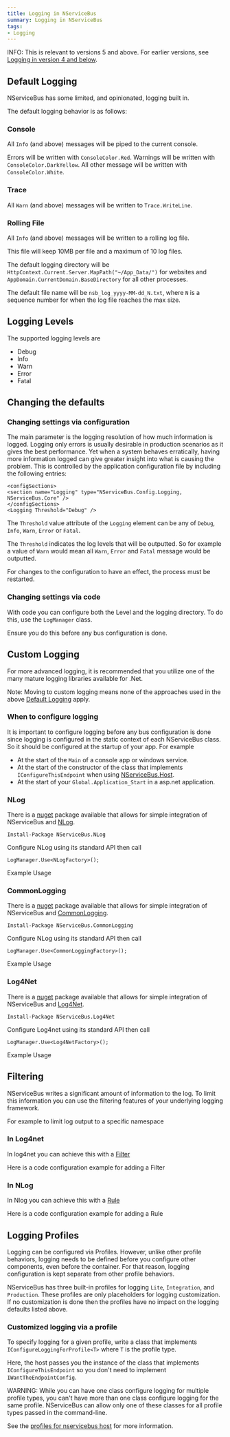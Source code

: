 ```yaml
---
title: Logging in NServiceBus
summary: Logging in NServiceBus
tags: 
- Logging
---
```


INFO: This is relevant to versions 5 and above. For earlier versions, see [Logging in version 4 and below](logging-in-nservicebus4-and-below.md).

## Default Logging

NServiceBus has some limited, and opinionated, logging built in.

The default logging behavior is as follows:

### Console

All `Info` (and above) messages will be piped to the current console.

Errors will be written with `ConsoleColor.Red`. Warnings will be written with `ConsoleColor.DarkYellow`. All other message will be written with `ConsoleColor.White`. 

### Trace

All `Warn` (and above) messages will be written to `Trace.WriteLine`.
 
### Rolling File 

All `Info` (and above) messages will be written to a rolling log file.

This file will keep 10MB per file and a maximum of 10 log files.

The default logging directory will be `HttpContext.Current.Server.MapPath("~/App_Data/")` for websites and `AppDomain.CurrentDomain.BaseDirectory` for all other processes.

The default file name will be `nsb_log_yyyy-MM-dd_N.txt`, where `N` is a sequence number for when the log file reaches the max size.

## Logging Levels

The supported logging levels are

 * Debug
 * Info
 * Warn
 * Error
 * Fatal

## Changing the defaults

### Changing settings via configuration

The main parameter is the logging resolution of how much information is logged. Logging only errors is usually desirable in production scenarios as it gives the best performance. Yet when a system behaves erratically, having more information logged can give greater insight into what is causing the problem. This is controlled by the application configuration file by including the following entries:

```
<configSections>
<section name="Logging" type="NServiceBus.Config.Logging, NServiceBus.Core" />
</configSections>
<Logging Threshold="Debug" />
```

The `Threshold` value attribute of the `Logging` element can be any of `Debug`, `Info`, `Warn`, `Error` or `Fatal`.

The `Threshold` indicates the log levels that will be outputted. So for example a value of `Warn` would mean all `Warn`, `Error` and `Fatal` message would be outputted. 

For changes to the configuration to have an effect, the process must be restarted.

### Changing settings via code

With code you can configure both the Level and the logging directory. To do this, use the `LogManager` class.

<!-- import OverrideLoggingDefaultsInCode -->

Ensure you do this before any bus configuration is done.

## Custom Logging

For more advanced logging, it is recommended that you utilize one of the many mature logging libraries available for .Net. 

Note: Moving to custom logging means none of the approaches used in the above [Default Logging](#default-logging) apply. 

### When to configure logging

It is important to configure logging before any bus configuration is done since logging is configured in the static context of each NServiceBus class. So it should be configured at the startup of your app. For example

 * At the start of the `Main` of a console app or windows service.
 * At the start of the constructor of the class that implements `IConfigureThisEndpoint` when using [NServiceBus.Host](the-nservicebus-host.md).
 * At the start of your `Global.Application_Start` in a asp.net application.
 
### NLog

There is a [nuget](https://www.nuget.org/packages/NServiceBus.NLog/) package available that allows for simple integration of NServiceBus and [NLog](http://nlog-project.org/).

    Install-Package NServiceBus.NLog

Configure NLog using its standard API then call 

    LogManager.Use<NLogFactory>();

Example Usage 

<!-- import NLogInCode -->

### CommonLogging

There is a [nuget](https://www.nuget.org/packages/NServiceBus.CommonLogging/) package available that allows for simple integration of NServiceBus and [CommonLogging](http://netcommon.sourceforge.net/).

    Install-Package NServiceBus.CommonLogging

Configure NLog using its standard API then call 

    LogManager.Use<CommonLoggingFactory>();

Example Usage 

<!-- import CommonLoggingInCode -->

### Log4Net

There is a [nuget](https://www.nuget.org/packages/NServiceBus.Log4Net/) package available that allows for simple integration of NServiceBus and [Log4Net](http://logging.apache.org/log4net/).

    Install-Package NServiceBus.Log4Net

Configure Log4net using its standard API then call 

    LogManager.Use<Log4NetFactory>();

Example Usage 

<!-- import Log4netInCode -->

## Filtering

NServiceBus writes a significant amount of information to the log. To limit this information you can use the filtering features of your underlying logging framework. 

For example to limit log output to a specific namespace

### In Log4net 

In log4net you can achieve this with a [Filter](http://logging.apache.org/log4net/release/manual/configuration.html#filters)

Here is a code configuration example for adding a Filter 

<!-- import Log4netFiltering -->

### In NLog

In Nlog you can achieve this with a [Rule](https://github.com/nlog/NLog/wiki/Configuration-file#rules)

Here is a code configuration example for adding a Rule

<!-- import NLogFiltering -->

## Logging Profiles

Logging can be configured via Profiles. However, unlike other profile behaviors, logging needs to be defined before you configure other components, even before the container. For that reason, logging configuration is kept separate from other profile behaviors.

NServiceBus has three built-in profiles for logging `Lite`, `Integration`, and `Production`. These profiles are only placeholders for logging customization. If no customization is done then the profiles have no impact on the logging defaults listed above.

### Customized logging via a profile

To specify logging for a given profile, write a class that implements `IConfigureLoggingForProfile<T>` where `T` is the profile type.

<!-- import LoggingConfigWithProfile -->

Here, the host passes you the instance of the class that implements `IConfigureThisEndpoint` so you don't need to implement `IWantTheEndpointConfig`.

WARNING: While you can have one class configure logging for multiple profile types, you can't have more than one class configure logging for the same profile. NServiceBus can allow only one of these classes for all profile types passed in the command-line.

See the [profiles for nservicebus host](profiles-for-nservicebus-host.md) for more information.
